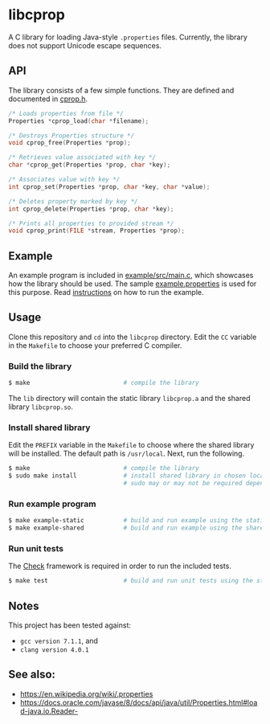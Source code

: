 # libcprop

A C library for loading Java-style `.properties` files.
Currently, the library does not support Unicode escape sequences.

## API

The library consists of a few simple functions.
They are defined and documented in [cprop.h](include/cprop.h).

```C
/* Loads properties from file */
Properties *cprop_load(char *filename);

/* Destroys Properties structure */
void cprop_free(Properties *prop);

/* Retrieves value associated with key */
char *cprop_get(Properties *prop, char *key);

/* Associates value with key */
int cprop_set(Properties *prop, char *key, char *value);

/* Deletes property marked by key */
int cprop_delete(Properties *prop, char *key);

/* Prints all properties to provided stream */
void cprop_print(FILE *stream, Properties *prop);
```

## Example

An example program is included in [example/src/main.c](example/src/main.c),
which showcases how the library should be used.
The sample [example.properties](example/example.properties) is used for this purpose.
Read [instructions](#run-example-program) on how to run the example.

## Usage

Clone this repository and `cd` into the `libcprop` directory.
Edit the `CC` variable in the `Makefile` to choose your preferred C compiler.

### Build the library
```sh
$ make                          # compile the library
```

The `lib` directory will contain the static library `libcprop.a` and the shared library `libcprop.so`.

### Install shared library
Edit the `PREFIX` variable in the `Makefile` to choose where the shared library will be installed.
The default path is `/usr/local`. Next, run the following.
```sh
$ make                          # compile the library
$ sudo make install             # install shared library in chosen location
                                # sudo may or may not be required depending on PREFIX
```

### Run example program
```sh
$ make example-static           # build and run example using the static version of libcprop
$ make example-shared           # build and run example using the shared version of libcprop
```

### Run unit tests
The [Check](https://github.com/libcheck/check) framework is required in order to run the included tests.

```sh
$ make test                     # build and run unit tests using the static version of libcprop
```
## Notes

This project has been tested against:
- `gcc version 7.1.1`, and
- `clang version 4.0.1`

## See also:
- https://en.wikipedia.org/wiki/.properties
- https://docs.oracle.com/javase/8/docs/api/java/util/Properties.html#load-java.io.Reader-

